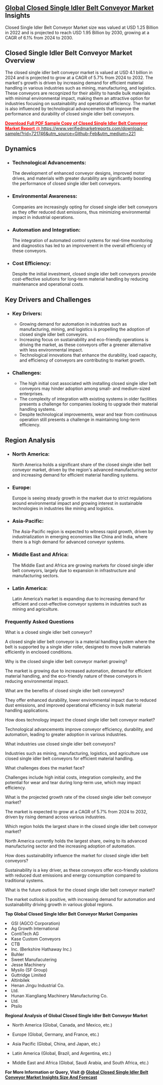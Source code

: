 <h2><a href="https://www.verifiedmarketreports.com/download-sample/?rid=721746&amp;utm_source=Github&amp;utm_medium=221" target="_blank">Global Closed Single Idler Belt Conveyor Market</a> Insights</h2><p>Closed Single Idler Belt Conveyor Market size was valued at USD 1.25 Billion in 2022 and is projected to reach USD 1.95 Billion by 2030, growing at a CAGR of 6.1% from 2024 to 2030.</p><p> <h2>Closed Single Idler Belt Conveyor Market Overview</h2> <p>The closed single idler belt conveyor market is valued at USD 4.1 billion in 2024 and is projected to grow at a CAGR of 5.7% from 2024 to 2032. The market's growth is driven by increasing demand for efficient material handling in various industries such as mining, manufacturing, and logistics. These conveyors are recognized for their ability to handle bulk materials with minimal environmental impact, making them an attractive option for industries focusing on sustainability and operational efficiency. The market is also influenced by technological advancements that improve the performance and durability of closed single idler belt conveyors.</p> <p><a href="#"><p><span class=""><span style="color: #ff0000;"><strong>Download Full PDF Sample Copy of Closed Single Idler Belt Conveyor Market Report</strong> @ </span><a href="https://www.verifiedmarketreports.com/download-sample/?rid=721746&amp;utm_source=Github-Feb&amp;utm_medium=221" target="_blank">https://www.verifiedmarketreports.com/download-sample/?rid=721746&amp;utm_source=Github-Feb&amp;utm_medium=221</a></span></p></a></p> <h2>Dynamics</h2> <ul> <li><h3>Technological Advancements:</h3> The development of enhanced conveyor designs, improved motor drives, and materials with greater durability are significantly boosting the performance of closed single idler belt conveyors.</li> <li><h3>Environmental Awareness:</h3> Companies are increasingly opting for closed single idler belt conveyors as they offer reduced dust emissions, thus minimizing environmental impact in industrial operations.</li> <li><h3>Automation and Integration:</h3> The integration of automated control systems for real-time monitoring and diagnostics has led to an improvement in the overall efficiency of these conveyors.</li> <li><h3>Cost Efficiency:</h3> Despite the initial investment, closed single idler belt conveyors provide cost-effective solutions for long-term material handling by reducing maintenance and operational costs.</li> </ul> <h2>Key Drivers and Challenges</h2> <ul> <li><h3>Key Drivers:</h3> <ul> <li>Growing demand for automation in industries such as manufacturing, mining, and logistics is propelling the adoption of closed single idler belt conveyors.</li> <li>Increasing focus on sustainability and eco-friendly operations is driving the market, as these conveyors offer a greener alternative with less environmental impact.</li> <li>Technological innovations that enhance the durability, load capacity, and efficiency of conveyors are contributing to market growth.</li> </ul> </li> <li><h3>Challenges:</h3> <ul> <li>The high initial cost associated with installing closed single idler belt conveyors may hinder adoption among small- and medium-sized enterprises.</li> <li>The complexity of integration with existing systems in older facilities presents a challenge for companies looking to upgrade their material handling systems.</li> <li>Despite technological improvements, wear and tear from continuous operation still presents a challenge in maintaining long-term efficiency.</li> </ul> </li> </ul> <h2>Region Analysis</h2> <ul> <li><h3>North America:</h3> North America holds a significant share of the closed single idler belt conveyor market, driven by the region's advanced manufacturing sector and increasing demand for efficient material handling systems.</li> <li><h3>Europe:</h3> Europe is seeing steady growth in the market due to strict regulations around environmental impact and growing interest in sustainable technologies in industries like mining and logistics.</li> <li><h3>Asia-Pacific:</h3> The Asia-Pacific region is expected to witness rapid growth, driven by industrialization in emerging economies like China and India, where there is a high demand for advanced conveyor systems.</li> <li><h3>Middle East and Africa:</h3> The Middle East and Africa are growing markets for closed single idler belt conveyors, largely due to expansion in infrastructure and manufacturing sectors.</li> <li><h3>Latin America:</h3> Latin America’s market is expanding due to increasing demand for efficient and cost-effective conveyor systems in industries such as mining and agriculture.</li> </ul> <h3>Frequently Asked Questions</h3> <p>What is a closed single idler belt conveyor?</p> <p>A closed single idler belt conveyor is a material handling system where the belt is supported by a single idler roller, designed to move bulk materials efficiently in enclosed conditions.</p> <p>Why is the closed single idler belt conveyor market growing?</p> <p>The market is growing due to increased automation, demand for efficient material handling, and the eco-friendly nature of these conveyors in reducing environmental impact.</p> <p>What are the benefits of closed single idler belt conveyors?</p> <p>They offer enhanced durability, lower environmental impact due to reduced dust emissions, and improved operational efficiency in bulk material handling applications.</p> <p>How does technology impact the closed single idler belt conveyor market?</p> <p>Technological advancements improve conveyor efficiency, durability, and automation, leading to greater adoption in various industries.</p> <p>What industries use closed single idler belt conveyors?</p> <p>Industries such as mining, manufacturing, logistics, and agriculture use closed single idler belt conveyors for efficient material handling.</p> <p>What challenges does the market face?</p> <p>Challenges include high initial costs, integration complexity, and the potential for wear and tear during long-term use, which may impact efficiency.</p> <p>What is the projected growth rate of the closed single idler belt conveyor market?</p> <p>The market is expected to grow at a CAGR of 5.7% from 2024 to 2032, driven by rising demand across various industries.</p> <p>Which region holds the largest share in the closed single idler belt conveyor market?</p> <p>North America currently holds the largest share, owing to its advanced manufacturing sector and the increasing adoption of automation.</p> <p>How does sustainability influence the market for closed single idler belt conveyors?</p> <p>Sustainability is a key driver, as these conveyors offer eco-friendly solutions with reduced dust emissions and energy consumption compared to traditional systems.</p> <p>What is the future outlook for the closed single idler belt conveyor market?</p> <p>The market outlook is positive, with increasing demand for automation and sustainability driving growth in various global regions.</p> </p><p><strong>Top Global Closed Single Idler Belt Conveyor Market Companies</strong></p><div data-test-id=""><p><li>GSI (AGCO Corporation)</li><li> Ag Growth International</li><li> ContiTech AG</li><li> Kase Custom Conveyors</li><li> CTB</li><li> Inc. (Berkshire Hathaway Inc.)</li><li> Buhler</li><li> Sweet Manufacutering</li><li> Jesse Machinery</li><li> Mysilo (SF Group)</li><li> Guttridge Limited</li><li> Altinbilek</li><li> Henan Jingu Industrial Co.</li><li> Ltd.</li><li> Hunan Xiangliang Machinery Manufacturing Co.</li><li> Ltd.</li><li> Ptsilo</li></p><div><strong>Regional Analysis of&nbsp;Global Closed Single Idler Belt Conveyor Market</strong></div><ul><li dir="ltr"><p dir="ltr">North America&nbsp;(Global, Canada, and Mexico, etc.)</p></li><li dir="ltr"><p dir="ltr">Europe (Global, Germany, and France, etc.)</p></li><li dir="ltr"><p dir="ltr">Asia Pacific&nbsp;(Global, China, and Japan, etc.)</p></li><li dir="ltr"><p dir="ltr">Latin America&nbsp;(Global, Brazil, and Argentina, etc.)</p></li><li dir="ltr">Middle East and Africa&nbsp;(Global, Saudi Arabia, and South Africa, etc.)</li></ul><p><strong>For More Information or Query, Visit @&nbsp;</strong><strong><a href="https://www.verifiedmarketreports.com/product/closed-single-idler-belt-conveyor-market/?utm_source=Github&amp;utm_medium=221" target="_blank">Global Closed Single Idler Belt Conveyor Market Insights Size And Forecast</a></strong></p></div>
